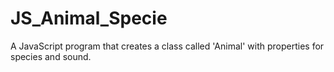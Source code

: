 # JS_Animal_Specie
A JavaScript program that creates a class called 'Animal' with properties for species and sound.
